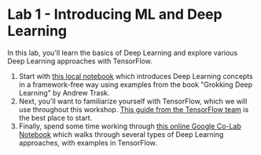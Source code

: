 # Lab 1 - Introducing ML and Deep Learning

In this lab, you'll learn the basics of Deep Learning and explore various Deep Learning approaches with TensorFlow.

1. Start with [this local notebook](simple-neural-network.ipynb) which introduces Deep Learning concepts in a framework-free way using examples from the book "Grokking Deep Learning" by Andrew Trask.
2. Next, you'll want to familiarize yourself with TensorFlow, which we will use throughout this workshop. [This guide from the TensorFlow team](https://colab.research.google.com/github/tensorflow/docs/blob/master/site/en/tutorials/quickstart/beginner.ipynb) is the best place to start.
3. Finally, spend some time working through [this online Google Co-Lab Notebook](https://colab.research.google.com/drive/1bInysu4FdfPoMYxWzcJoyQwHVHbrpFZV?usp=sharing) which walks through several types of Deep Learning approaches, with examples in TensorFlow.